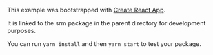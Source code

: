 This example was bootstrapped with [Create React App](https://github.com/facebook/create-react-app).

It is linked to the srm package in the parent directory for development purposes.

You can run `yarn install` and then `yarn start` to test your package.
